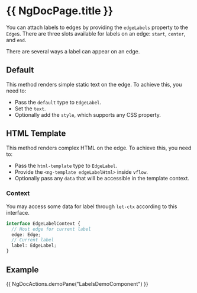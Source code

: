 # {{ NgDocPage.title }}

You can attach labels to edges by providing the `edgeLabels` property to the `Edge`s. There are three slots available for labels on an edge: `start`, `center`, and `end`.

There are several ways a label can appear on an edge.

## Default

This method renders simple static text on the edge. To achieve this, you need to:

- Pass the `default` type to `EdgeLabel`.
- Set the `text`.
- Optionally add the `style`, which supports any CSS property.

## HTML Template

This method renders complex HTML on the edge. To achieve this, you need to:

- Pass the `html-template` type to `EdgeLabel`.
- Provide the `<ng-template edgeLabelHtml>` inside `vflow`.
- Optionally pass any `data` that will be accessible in the template context.

### Context

You may access some data for label through `let-ctx` according to this interface.

```ts
interface EdgeLabelContext {
  // Host edge for current label
  edge: Edge;
  // Current label
  label: EdgeLabel;
}
```

## Example

{{ NgDocActions.demoPane("LabelsDemoComponent") }}
